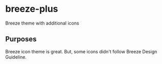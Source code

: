 # breeze-plus
 Breeze theme with additional icons

## Purposes

Breeze icon theme is great. But, some icons didn't follow Breeze Design Guideline.
